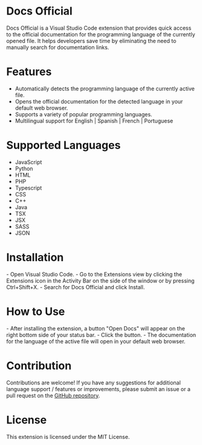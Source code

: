 <h1>Docs Official</h1>

Docs Official is a Visual Studio Code extension that provides quick access to the official documentation for the programming language of the currently opened file. It helps developers save time by eliminating the need to manually search for documentation links.

<h1>Features</h1>

- Automatically detects the programming language of the currently active file.
- Opens the official documentation for the detected language in your default web browser.
- Supports a variety of popular programming languages.
- Multilingual support for English | Spanish | French | Portuguese 

<h1>Supported Languages</h1>

- JavaScript
- Python
- HTML
- PHP
- Typescript
- CSS
- C++
- Java
- TSX
- JSX
- SASS
- JSON

<h1>Installation</h1>
- Open Visual Studio Code.
- Go to the Extensions view by clicking the Extensions icon in the Activity Bar on the side of the window or by pressing Ctrl+Shift+X.
- Search for Docs Official and click Install.

<h1>How to Use</h1>
- After installing the extension, a button "Open Docs" will appear on the right bottom side of your status bar.
- Click the button.
- The documentation for the language of the active file will open in your default web browser.

<h1>Contribution</h1>
Contributions are welcome! If you have any suggestions for additional language support / features or improvements, please submit an issue or a pull request on the <a href="https://github.com/GeorgiosDrivas/vscode-docs-official" target="_blank">GitHub repository</a>.

<h1>License</h1>
This extension is licensed under the MIT License. 
